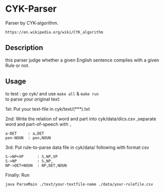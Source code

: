 CYK-Parser
====
Parser by CYK-algorithm.

`https://en.wikipedia.org/wiki/CYK_algorithm`

## Description

this parser judge whether a given English sentence complies with a given Rule or not.

## Usage
to test : go cyk/ and use `make all` & `make run`  
to parse your original text:  

1st: Put your text-file in cyk/text/(***).txt

2nd: Write the relation of word and part into cyk/data/dics.csv ,separate word and part-of-speech with `,`
```
a-DET     : a,DET
pen-NOUN  : pen,NOUN
```
3rd: Put rule-to-parse data file in cyk/data/ following with format csv  
```
S->NP+VP      : S,NP,VP
S->NP         : S,NP,
NP->DET+NOUN  : NP,DET,NOUN 
```
Finally: Run
```
java ParseMain ./text/your-textfile-name ./data/your-rulefile.csv 
```
